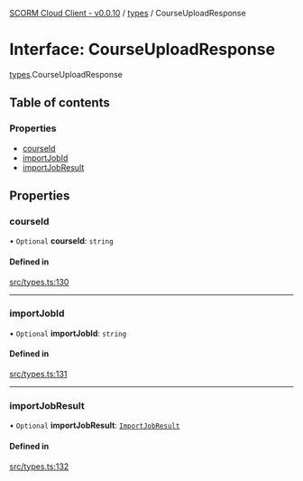[SCORM Cloud Client - v0.0.10](../README.md) / [types](../modules/types.md) / CourseUploadResponse

# Interface: CourseUploadResponse

[types](../modules/types.md).CourseUploadResponse

## Table of contents

### Properties

- [courseId](types.CourseUploadResponse.md#courseid)
- [importJobId](types.CourseUploadResponse.md#importjobid)
- [importJobResult](types.CourseUploadResponse.md#importjobresult)

## Properties

### courseId

• `Optional` **courseId**: `string`

#### Defined in

[src/types.ts:130](https://github.com/distributhor/scormcloud-client/blob/49508a5/src/types.ts#L130)

___

### importJobId

• `Optional` **importJobId**: `string`

#### Defined in

[src/types.ts:131](https://github.com/distributhor/scormcloud-client/blob/49508a5/src/types.ts#L131)

___

### importJobResult

• `Optional` **importJobResult**: [`ImportJobResult`](types.ImportJobResult.md)

#### Defined in

[src/types.ts:132](https://github.com/distributhor/scormcloud-client/blob/49508a5/src/types.ts#L132)

